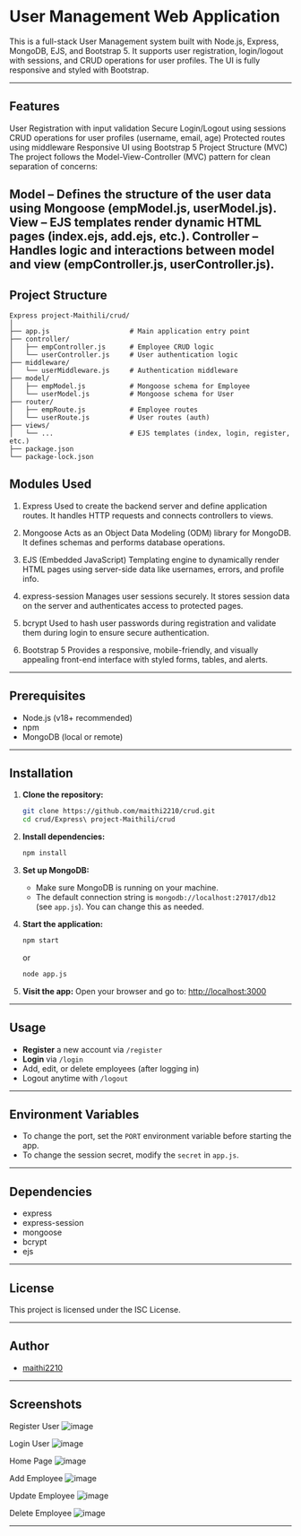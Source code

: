 # User Management Web Application
This is a full-stack User Management system built with Node.js, Express, MongoDB, EJS, and Bootstrap 5. It supports user registration, login/logout with sessions, and CRUD operations for user profiles. The UI is fully responsive and styled with Bootstrap.

---

## Features

User Registration with input validation
Secure Login/Logout using sessions
CRUD operations for user profiles (username, email, age)
Protected routes using middleware
Responsive UI using Bootstrap 5
Project Structure (MVC)
The project follows the Model-View-Controller (MVC) pattern for clean separation of concerns:

Model – Defines the structure of the user data using Mongoose (empModel.js, userModel.js).
View – EJS templates render dynamic HTML pages (index.ejs, add.ejs, etc.).
Controller – Handles logic and interactions between model and view (empController.js, userController.js).
---

## Project Structure

```
Express project-Maithili/crud/
│
├── app.js                    # Main application entry point
├── controller/
│   ├── empController.js      # Employee CRUD logic
│   └── userController.js     # User authentication logic
├── middleware/
│   └── userMiddleware.js     # Authentication middleware
├── model/
│   ├── empModel.js           # Mongoose schema for Employee
│   └── userModel.js          # Mongoose schema for User
├── router/
│   ├── empRoute.js           # Employee routes
│   └── userRoute.js          # User routes (auth)
├── views/
│   └── ...                   # EJS templates (index, login, register, etc.)
├── package.json
└── package-lock.json
```
## Modules Used

1. Express
Used to create the backend server and define application routes. It handles HTTP requests and connects controllers to views.

2. Mongoose
Acts as an Object Data Modeling (ODM) library for MongoDB. It defines schemas and performs database operations.

3. EJS (Embedded JavaScript)
Templating engine to dynamically render HTML pages using server-side data like usernames, errors, and profile info.

4. express-session
Manages user sessions securely. It stores session data on the server and authenticates access to protected pages.

5. bcrypt
Used to hash user passwords during registration and validate them during login to ensure secure authentication.

6. Bootstrap 5
Provides a responsive, mobile-friendly, and visually appealing front-end interface with styled forms, tables, and alerts.
---

## Prerequisites

- Node.js (v18+ recommended)
- npm
- MongoDB (local or remote)

---

## Installation

1. **Clone the repository:**
   ```bash
   git clone https://github.com/maithi2210/crud.git
   cd crud/Express\ project-Maithili/crud
   ```

2. **Install dependencies:**
   ```bash
   npm install
   ```

3. **Set up MongoDB:**
   - Make sure MongoDB is running on your machine.
   - The default connection string is `mongodb://localhost:27017/db12` (see `app.js`). You can change this as needed.

4. **Start the application:**
   ```bash
   npm start
   ```
   or
   ```bash
   node app.js
   ```

5. **Visit the app:**
   Open your browser and go to: [http://localhost:3000](http://localhost:3000)

---

## Usage

- **Register** a new account via `/register`
- **Login** via `/login`
- Add, edit, or delete employees (after logging in)
- Logout anytime with `/logout`

---

## Environment Variables

- To change the port, set the `PORT` environment variable before starting the app.
- To change the session secret, modify the `secret` in `app.js`.

---

## Dependencies

- express
- express-session
- mongoose
- bcrypt
- ejs

---

## License

This project is licensed under the ISC License.

---

## Author

- [maithi2210](https://github.com/maithi2210)

---

## Screenshots

Register User
![image](https://github.com/user-attachments/assets/88119c7e-d74a-43ae-87c7-67ba3867e58f)

Login User
![image](https://github.com/user-attachments/assets/a03134b5-61bc-4fc2-8b20-6813d4fb7d73)

Home Page
![image](https://github.com/user-attachments/assets/28da0774-6ca7-42fe-a12d-316a40c5f589)

Add Employee
![image](https://github.com/user-attachments/assets/f46e686a-407b-44b4-9801-8160cfd1c285)

Update Employee
![image](https://github.com/user-attachments/assets/690d3e73-afeb-4f68-a536-4b937621ea87)

Delete Employee
![image](https://github.com/user-attachments/assets/2272e050-14d2-4fd0-b267-d4e0edaf05fd)

---



